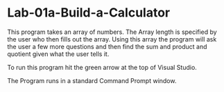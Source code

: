# Lab-01a-Build-a-Calculator

This program takes an array of numbers. The Array length is specified by the user who then fills out the array. Using this 
array the program will ask the user a few more questions and then find the sum and product and quotient given what the 
user tells it. 

To run this program hit the green arrow at the top of Visual Studio. 

The Program runs in a standard Command Prompt window. 